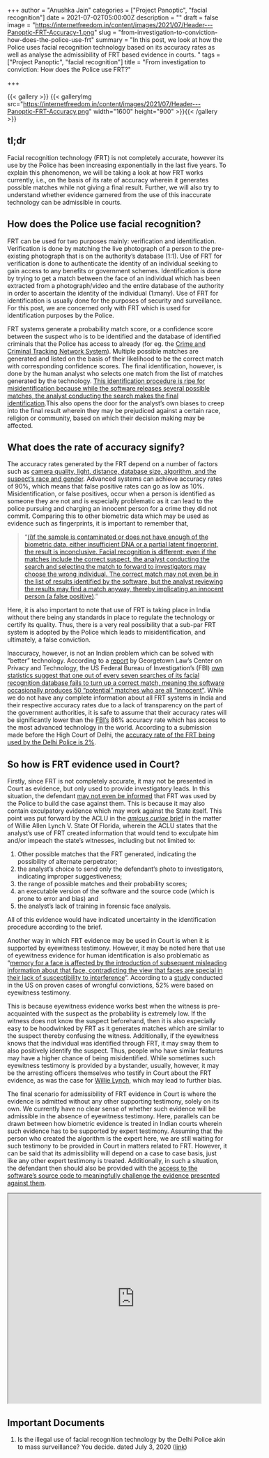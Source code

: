+++
author = "Anushka Jain"
categories = ["Project Panoptic", "facial recognition"]
date = 2021-07-02T05:00:00Z
description = ""
draft = false
image = "https://internetfreedom.in/content/images/2021/07/Header---Panoptic-FRT-Accuracy-1.png"
slug = "from-investigation-to-conviction-how-does-the-police-use-frt"
summary = "In this post, we look at how the Police uses facial recognition technology based on its accuracy rates as well as analyse the admissibility of FRT based evidence in courts. "
tags = ["Project Panoptic", "facial recognition"]
title = "From investigation to conviction: How does the Police use FRT?"

+++


{{< gallery >}}
{{< galleryImg  src="https://internetfreedom.in/content/images/2021/07/Header---Panoptic-FRT-Accuracy.png" width="1600" height="900" >}}{{< /gallery >}}

>>>> <form><script src="https://checkout.razorpay.com/v1/payment-button.js" data-payment_button_id="pl_HLkgeWGQLMuddp" async> </script> </form>

## tl;dr

Facial recognition technology (FRT) is not completely accurate, however its use by the Police has been increasing exponentially in the last five years. To explain this phenomenon, we will be taking a look at how FRT works currently, i.e., on the basis of its rate of accuracy wherein it generates possible matches while not giving a final result. Further, we will also try to understand whether evidence garnered from the use of this inaccurate technology can be admissible in courts.

## How does the Police use facial recognition?

FRT can be used for two purposes mainly: verification and identification. Verification is done by matching the live photograph of a person to the pre-existing photograph that is on the authority’s database (1:1). Use of FRT for verification is done to authenticate the identity of an individual seeking to gain access to any benefits or government schemes. Identification is done by trying to get a match between the face of an individual which has been extracted from a photograph/video and the entire database of the authority in order to ascertain the identity of the individual (1:many). Use of FRT for identification is usually done for the purposes of security and surveillance. For this post, we are concerned only with FRT which is used for identification purposes by the Police.

FRT systems generate a probability match score, or a confidence score between the suspect who is to be identified and the database of identified criminals that the Police has access to already (for eg. the [Crime and Criminal Tracking Network System](https://internetfreedom.in/watch-the-watchmen-part-3/)). Multiple possible matches are generated and listed on the basis of their likelihood to be the correct match with corresponding confidence scores. The final identification, however, is done by the human analyst who selects one match from the list of matches generated by the technology. [This identification procedure is ripe for misidentification because while the software releases several possible matches, the analyst conducting the search makes the final identification](http://hrlr.law.columbia.edu/hrlr-online/you-can-see-my-face-why-cant-i-facial-recognition-and-brady/).This also opens the door for the analyst’s own biases to creep into the final result wherein they may be prejudiced against a certain race, religion or community, based on which their decision making may be affected.

## What does the rate of accuracy signify?

The accuracy rates generated by the FRT depend on a number of factors such as [camera quality, light, distance, database size, algorithm, and the suspect’s race and gender](http://hrlr.law.columbia.edu/hrlr-online/you-can-see-my-face-why-cant-i-facial-recognition-and-brady/). Advanced systems can achieve accuracy rates of 90%, which means that false positive rates can go as low as 10%. Misidentification, or false positives, occur when a person is identified as someone they are not and is especially problematic as it can lead to the police pursuing and charging an innocent person for a crime they did not commit. Comparing this to other biometric data which may be used as evidence such as fingerprints, it is important to remember that,

> “[(i)f the sample is contaminated or does not have enough of the biometric data, either insufficient DNA or a partial latent fingerprint, the result is inconclusive. Facial recognition is different; even if the matches include the correct suspect, the analyst conducting the search and selecting the match to forward to investigators may choose the wrong individual. The correct match may not even be in the list of results identified by the software, but the analyst reviewing the results may find a match anyway, thereby implicating an innocent person (a false positive)](https://www.nacdl.org/getattachment/548c697c-fd8e-4b8d-b4c3-2540336fad94/challenging-facial-recognition-software-in-criminal-court_july-2019.pdf).”

Here, it is also important to note that use of FRT is taking place in India without there being any standards in place to regulate the technology or certify its quality. Thus, there is a very real possibility that a sub-par FRT system is adopted by the Police which leads to misidentification, and ultimately, a false conviction.

Inaccuracy, however, is not an Indian problem which can be solved with “better” technology. According to a [report](https://www.perpetuallineup.org/findings/accuracy) by Georgetown Law’s Center on Privacy and Technology, the US Federal Bureau of Investigation’s (FBI) [own statistics suggest that one out of every seven searches of its facial recognition database fails to turn up a correct match, meaning the software occasionally produces 50 “potential” matches who are all “innocent”](https://www.theguardian.com/world/2016/oct/18/police-facial-recognition-database-surveillance-profiling). While we do not have any complete information about all FRT systems in India and their respective accuracy rates due to a lack of transparency on the part of the government authorities, it is safe to assume that their accuracy rates will be significantly lower than the [FBI’s](https://www.gao.gov/products/gao-19-579t#:~:text=Additional%20Work%20Remains-,Face%20Recognition%20Technology%3A%20DOJ%20and%20FBI%20Have%20Taken%20Some%20Actions,Published%3A%20Jun%2004%2C%202019.&text=The%20FBI's%20face%20recognition%20office,photos%2C%20including%2021%20state%20databases) 86% accuracy rate which has access to the most advanced technology in the world. According to a submission made before the High Court of Delhi, the [accuracy rate of the FRT being used by the Delhi Police is 2%](https://www.business-standard.com/article/pti-stories/delhi-police-facial-recognition-software-has-only-2-per-cent-accuracy-hc-told-118082301289_1.html).

## So how is FRT evidence used in Court?

Firstly, since FRT is not completely accurate, it may not be presented in Court as evidence, but only used to provide investigatory leads. In this situation, the defendant [may not even be informed](https://www.nacdl.org/getattachment/548c697c-fd8e-4b8d-b4c3-2540336fad94/challenging-facial-recognition-software-in-criminal-court_july-2019.pdf) that FRT was used by the Police to build the case against them. This is because it may also contain exculpatory evidence which may work against the State itself. This point was put forward by the ACLU in the  [_amicus curiae_ brief](https://www.aclu.org/sites/default/files/field_document/florida_face_recognition_amici_brief.pdf) in the matter of Willie Allen Lynch V. State Of Florida, wherein the ACLU states that the analyst’s use of FRT created information that would tend to exculpate him and/or impeach the state’s witnesses, including but not limited to:

1. Other possible matches that the FRT generated, indicating the possibility of alternate perpetrator;
2. the analyst’s choice to send only the defendant’s photo to investigators, indicating improper suggestiveness;
3. the range of possible matches and their probability scores;
4. an executable version of the software and the source code (which is prone to error and bias) and
5. the analyst’s lack of training in forensic face analysis.

All of this evidence would have indicated uncertainty in the identification procedure according to the brief.

Another way in which FRT evidence may be used in Court is when it is supported by eyewitness testimony. However, it may be noted here that use of eyewitness evidence for human identification is also problematic as “[memory for a face is affected by the introduction of subsequent misleading information about that face, contradicting the view that faces are special in their lack of susceptibility to interference](https://drive.google.com/file/d/1x9F2DseqpLQl7oVi6ZIv5JK-1bBJHVWu/view?usp=sharing)”. According to a [study](https://drive.google.com/file/d/1C3MOpqxwJ5NlB1p7xrt7nsXHJEOIjLER/view) conducted in the US on proven cases of wrongful convictions, 52% were based on eyewitness testimony.

This is because eyewitness evidence works best when the witness is pre-acquainted with the suspect as the probability is extremely low. If the witness does not know the suspect beforehand, then it is also especially easy to be hoodwinked by FRT as it generates matches which are similar to the suspect thereby confusing the witness. Additionally, if the eyewitness knows that the individual was identified through FRT, it may sway them to also positively identify the suspect. Thus, people who have similar features may have a higher chance of being misidentified. While sometimes such eyewitness testimony is provided by a bystander, usually, however, it may be the arresting officers themselves who testify in Court about the FRT evidence, as was the case for [Willie Lynch](https://www.jacksonville.com/news/metro/public-safety/2017-05-26/how-jacksonville-man-caught-drug-war-exposed-details-police), which may lead to further bias.

The final scenario for admissibility of FRT evidence in Court is where the evidence is admitted without any other supporting testimony, solely on its own. We currently have no clear sense of whether such evidence will be admissible in the absence of eyewitness testimony. Here, parallels can be drawn between how biometric evidence is treated in Indian courts wherein such evidence has to be supported by expert testimony. Assuming that the person who created the algorithm is the expert here, we are still waiting for such testimony to be provided in Court in matters related to FRT. However, it can be said that its admissibility will depend on a case to case basis, just like any other expert testimony is treated. Additionally, in such a situation, the defendant then should also be provided with the [access to the software’s source code to meaningfully challenge the evidence presented against them](https://scholarship.law.vanderbilt.edu/cgi/viewcontent.cgi?article=1051&context=jetlaw).

<iframe src="https://drive.google.com/file/d/1R5SEBwpYShKsojZdDFcfkFQG15wVfmUl/preview" width="580" height="480"></iframe>

## Important Documents

1. Is the illegal use of facial recognition technology by the Delhi Police akin to mass surveillance? You decide. dated July 3, 2020 ([link](https://internetfreedom.in/is-the-illegal-use-of-facial-recognition-technology-by-the-delhi-police-akin-to-mass-surveillance-you-decide-project-panoptic/))

> > > <form><script src="https://cdn.razorpay.com/static/widget/subscription-button.js" data-subscription_button_id="pl_HLk5qU1K35hmPH" data-button_theme="brand-color" async> </script> </form>











